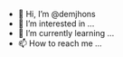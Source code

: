 - 👋 Hi, I’m @demjhons
- 👀 I’m interested in ...
- 🌱 I’m currently learning ...
- 📫 How to reach me ...

<!---
demjhons/demjhons is a ✨ special ✨ repository because its `README.md` (this file) appears on your GitHub profile.
You can click the Preview link to take a look at your changes.
--->
